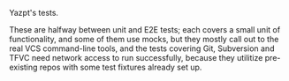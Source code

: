 Yazpt's tests.

These are halfway between unit and E2E tests; each covers a small unit of functionality,
and some of them use mocks, but they mostly call out to the real VCS command-line tools,
and the tests covering Git, Subversion and TFVC need network access to run successfully,
because they utilitize pre-existing repos with some test fixtures already set up.
